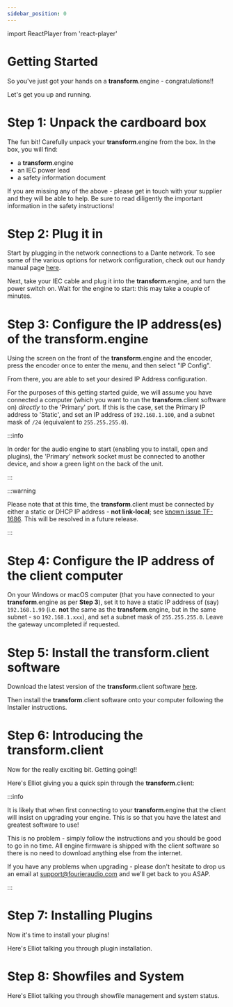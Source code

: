 ```yaml
---
sidebar_position: 0
---
```


import ReactPlayer from 'react-player'

# Getting Started

So you've just got your hands on a **transform**.engine - congratulations!!

Let's get you up and running.

# Step 1: Unpack the cardboard box

The fun bit! Carefully unpack your **transform**.engine from the box. In the box, you will find:

- a **transform**.engine
- an IEC power lead
- a safety information document

If you are missing any of the above - please get in touch with your supplier and they will be able to help.
Be sure to read diligently the important information in the safety instructions!

# Step 2: Plug it in

Start by plugging in the network connections to a Dante network. To see some of the various options for network configuration, check out our handy manual page [here](installation/dante-network-examples.md).

Next, take your IEC cable and plug it into the **transform**.engine, and turn the power switch on.
Wait for the engine to start: this may take a couple of minutes.

# Step 3: Configure the IP address(es) of the **transform**.engine

Using the screen on the front of the **transform**.engine and the encoder, press the encoder once to enter the menu, and then select "IP Config".

From there, you are able to set your desired IP Address configuration.

For the purposes of this getting started guide, we will assume you have connected a computer (which
you want to run the **transform**.client software on) _directly_ to the 'Primary' port. If this is
the case, set the Primary IP address to 'Static', and set an IP address of `192.168.1.100`, and a
subnet mask of `/24` (equivalent to `255.255.255.0`).

:::info

In order for the audio engine to start (enabling you to install, open and plugins), the 'Primary' network socket must be connected to another device, and show a green light on the back of the unit.

:::

:::warning

Please note that at this time, the **transform**.client must be connected by either a static or DHCP IP address - **not link-local**; see [known issue TF-1686](known-issues.md).
This will be resolved in a future release.

:::

# Step 4: Configure the IP address of the client computer

On your Windows or macOS computer (that you have connected to your **transform**.engine as per
**Step 3**), set it to have a static IP address of (say) `192.168.1.99` (i.e. **not** the same as the
**transform**.engine, but in the same subnet - so `192.168.1.xxx`), and set a subnet mask of
`255.255.255.0`. Leave the gateway uncompleted if requested.

# Step 5: Install the **transform**.client software

Download the latest version of the **transform**.client software [here](../downloads/index.md).

Then install the **transform**.client software onto your computer following the Installer instructions.

# Step 6: Introducing the **transform**.client

Now for the really exciting bit. Getting going!!

Here's Elliot giving you a quick spin through the **transform**.client:

<ReactPlayer controls url="https://www.youtube.com/watch?v=4sT_dBsWTvc" />

:::info

It is likely that when first connecting to your **transform**.engine that the client will insist on upgrading your engine. This is so that you have the latest and greatest software to use!

This is no problem - simply follow the instructions and you should be good to go in no time. All engine firmware is shipped with the client software so there is no need to download anything else from the internet.

If you have any problems when upgrading - please don't hesitate to drop us an email at support@fourieraudio.com and we'll get back to you ASAP.

:::

# Step 7: Installing Plugins

Now it's time to install your plugins!

Here's Elliot talking you through plugin installation.

<ReactPlayer controls url="https://www.youtube.com/watch?v=wM6M_uJXXxI" />

# Step 8: Showfiles and System

Here's Elliot talking you through showfile management and system status.

<ReactPlayer controls url="https://www.youtube.com/watch?v=ZiR2LXC6WYI" />
